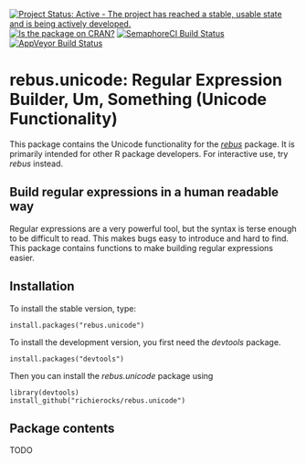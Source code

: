 [![Project Status: Active - The project has reached a stable, usable state and is being actively developed.](http://www.repostatus.org/badges/0.1.0/active.svg)](http://www.repostatus.org/#active)
[![Is the package on CRAN?](http://www.r-pkg.org/badges/version/rebus.unicode)](http://www.r-pkg.org/pkg/rebus.unicode)
[![SemaphoreCI Build Status](https://semaphoreci.com/api/v1/projects/f23fef2e-9aef-4fd4-804d-0744b1d4cc36/636637/badge.svg)](https://semaphoreci.com/richierocks/rebus-unicode)
[![AppVeyor Build Status](https://ci.appveyor.com/api/projects/status/yikkxy85jye6cq0f?svg=true)](https://ci.appveyor.com/project/richierocks/rebus-unicode)

# rebus.unicode: Regular Expression Builder, Um, Something (Unicode Functionality)

This package contains the Unicode functionality for the [*rebus*](https://github.com/richierocks/rebus) package.  It is primarily intended for other R package developers.  For interactive use, try *rebus* instead.

## Build regular expressions in a human readable way

Regular expressions are a very powerful tool, but the syntax is terse enough
to be difficult to read.  This makes bugs easy to introduce and hard to
find.  This package contains functions to make building regular expressions
easier.

## Installation

To install the stable version, type:

```{r}
install.packages("rebus.unicode")
```

To install the development version, you first need the *devtools* package.

```{r}
install.packages("devtools")
```

Then you can install the *rebus.unicode* package using

```{r}
library(devtools)
install_github("richierocks/rebus.unicode")
```

## Package contents

TODO

